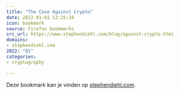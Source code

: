 ```yaml
---
title: "The Case Against Crypto"
date: 2022-01-01 13:25:34
icon: bookmark
source: Firefox bookmarks
src_url: https://www.stephendiehl.com/blog/against-crypto.html
domains:
- stephendiehl.com
2022: "01"
categories:
- cryptography

---
```

Deze bookmark kan je vinden op [stephendiehl.com](https://www.stephendiehl.com/blog/against-crypto.html).

